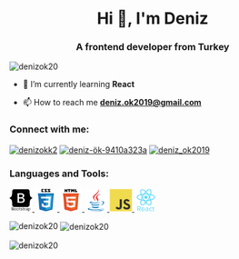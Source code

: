<h1 align="center">Hi 👋, I'm Deniz</h1>
<h3 align="center">A frontend developer from Turkey</h3>

<p align="left"> <img src="https://komarev.com/ghpvc/?username=denizok20&label=Profile%20views&color=0e75b6&style=flat" alt="denizok20" /> </p>

- 🌱 I’m currently learning **React**

- 📫 How to reach me **deniz.ok2019@gmail.com**

<h3 align="left">Connect with me:</h3>
<p align="left">
<a href="https://twitter.com/denizokk2" target="blank"><img align="center" src="https://raw.githubusercontent.com/rahuldkjain/github-profile-readme-generator/master/src/images/icons/Social/twitter.svg" alt="denizokk2" height="30" width="40" /></a>
<a href="https://linkedin.com/in/deniz-ök-9410a323a" target="blank"><img align="center" src="https://raw.githubusercontent.com/rahuldkjain/github-profile-readme-generator/master/src/images/icons/Social/linked-in-alt.svg" alt="deniz-ök-9410a323a" height="30" width="40" /></a>
<a href="https://www.hackerrank.com/deniz_ok2019" target="blank"><img align="center" src="https://raw.githubusercontent.com/rahuldkjain/github-profile-readme-generator/master/src/images/icons/Social/hackerrank.svg" alt="deniz_ok2019" height="30" width="40" /></a>
</p>

<h3 align="left">Languages and Tools:</h3>
<p align="left"> <a href="https://getbootstrap.com" target="_blank" rel="noreferrer"> <img src="https://raw.githubusercontent.com/devicons/devicon/master/icons/bootstrap/bootstrap-plain-wordmark.svg" alt="bootstrap" width="40" height="40"/> </a> <a href="https://www.w3schools.com/css/" target="_blank" rel="noreferrer"> <img src="https://raw.githubusercontent.com/devicons/devicon/master/icons/css3/css3-original-wordmark.svg" alt="css3" width="40" height="40"/> </a> <a href="https://www.w3.org/html/" target="_blank" rel="noreferrer"> <img src="https://raw.githubusercontent.com/devicons/devicon/master/icons/html5/html5-original-wordmark.svg" alt="html5" width="40" height="40"/> </a> <a href="https://www.java.com" target="_blank" rel="noreferrer"> <img src="https://raw.githubusercontent.com/devicons/devicon/master/icons/java/java-original.svg" alt="java" width="40" height="40"/> </a> <a href="https://developer.mozilla.org/en-US/docs/Web/JavaScript" target="_blank" rel="noreferrer"> <img src="https://raw.githubusercontent.com/devicons/devicon/master/icons/javascript/javascript-original.svg" alt="javascript" width="40" height="40"/> </a> <a href="https://reactjs.org/" target="_blank" rel="noreferrer"> <img src="https://raw.githubusercontent.com/devicons/devicon/master/icons/react/react-original-wordmark.svg" alt="react" width="40" height="40"/> </a> </p>

<p><img align="left" src="https://github-readme-stats-sigma-five.vercel.app/api/top-langs?username=denizok20&show_icons=true&locale=en&layout=compact" alt="denizok20" /></p>

<p>&nbsp;<img align="center" src="https://github-readme-stats.vercel.app/api?username=denizok20&show_icons=true&locale=en" alt="denizok20" /></p>

<p><img align="center" src="https://github-readme-streak-stats.herokuapp.com/?user=denizok20&" alt="denizok20" /></p>
